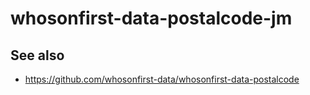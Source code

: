 # whosonfirst-data-postalcode-jm

## See also

* https://github.com/whosonfirst-data/whosonfirst-data-postalcode
